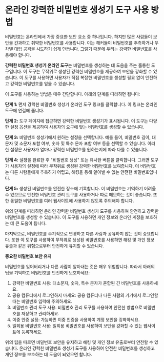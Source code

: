 온라인 강력한 비밀번호 생성기 도구 사용 방법
=========================

비밀번호는 온라인에서 가장 중요한 보안 요소 중 하나입니다. 하지만 많은 사람들이 보안을 간과하고 취약한 비밀번호를 사용합니다. 이는 해커들이 비밀번호를 추측하거나 무차별 대입 공격을 시도하기 쉽게 만듭니다. 그렇기 때문에 우리는 강력한 비밀번호를 사용해야 합니다.

**강력한 비밀번호 생성기 온라인 도구**는 비밀번호를 생성하는 데 도움을 주는 훌륭한 도구입니다. 이 도구는 무작위로 생성된 강력한 비밀번호를 제공하여 보안을 강화할 수 있습니다. 이 도구를 사용하면 사용자가 직접 복잡한 비밀번호를 생성할 필요 없이 안전하고 강력한 비밀번호를 얻을 수 있습니다.

이 도구를 사용하는 방법은 매우 간단합니다. 아래의 단계를 따라하면 됩니다:

**단계 1:** 먼저 강력한 비밀번호 생성기 온라인 도구 링크를 클릭합니다. 이 링크는 온라인 도구에 연결해 줍니다.

**단계 2:** 도구 페이지에 접근하면 강력한 비밀번호 생성기가 표시됩니다. 이 도구는 다양한 설정 옵션을 제공하여 사용자의 요구에 맞는 비밀번호를 생성할 수 있습니다.

**단계 3:** 비밀번호 생성기에서 원하는 설정을 선택합니다. 예를 들어, 비밀번호 길이, 대문자 및 소문자 포함 여부, 숫자 및 특수 문자 포함 여부 등을 선택할 수 있습니다. 이러한 설정은 사용자가 얼마나 강력한 비밀번호를 원하는지에 따라 다를 수 있습니다.

**단계 4:** 설정을 완료한 후 "비밀번호 생성" 또는 유사한 버튼을 클릭합니다. 그러면 도구가 사용자의 설정에 따라 무작위로 생성된 강력한 비밀번호를 보여줍니다. 이 비밀번호는 다른 사람들에게 추측하기 어렵고, 해킹을 통해 알아낼 수 없는 안전한 비밀번호입니다.

**단계 5:** 생성된 비밀번호를 안전한 장소에 기록합니다. 이 비밀번호는 기억하기 어려울 수 있으므로 안전한 비밀번호 관리 도구를 사용하거나 따로 메모하는 것이 좋습니다. 또한 동일한 비밀번호를 여러 웹사이트에 사용하지 않도록 주의해야 합니다.

위의 단계를 따라하면 온라인 강력한 비밀번호 생성기 도구를 사용하여 안전하고 강력한 비밀번호를 생성할 수 있습니다. 이 도구를 사용하면 개인 정보와 온라인 계정을 보호하는 데 큰 도움이 됩니다.

마지막으로, 비밀번호를 주기적으로 변경하고 다른 사람과 공유하지 않는 것이 중요합니다. 또한 이 도구를 사용하여 무작위로 생성된 비밀번호를 사용하면 해킹 및 개인 정보 유출과 같은 위험으로부터 안전하게 유지할 수 있습니다.

**중요한 비밀번호 보안 유지**

비밀번호를 잊어버리거나 다른 사람이 알아내는 것은 매우 위험합니다. 따라서 아래의 팁을 기억하고 비밀번호를 안전하게 보호하세요:

1. 강력한 비밀번호 사용: 대소문자, 숫자, 특수 문자가 혼합된 긴 비밀번호를 사용하세요.
2. 공용 컴퓨터에서 로그인하지 마세요: 공용 컴퓨터나 다른 사람의 기기에서 로그인할 때는 비밀번호 입력에 주의하세요.
3. 비밀번호 관리 도구 사용: 비밀번호 관리 도구를 사용하여 안전한 방법으로 비밀번호를 저장하고 관리하세요.
4. 이중 인증 설정: 가능하면 이중 인증을 사용하여 계정 보안을 강화하세요.
5. 일회용 비밀번호 사용: 일회용 비밀번호를 사용하여 보안을 강화할 수 있는 웹사이트에 등록하세요.

위의 팁을 따르면 비밀번호 보안을 유지하고 해킹 및 개인 정보 유출로부터 안전할 수 있습니다. 온라인 강력한 비밀번호 생성기 도구를 사용하여 안전한 비밀번호를 생성하고 개인 정보를 보호하는 데 도움이 되었으면 합니다.